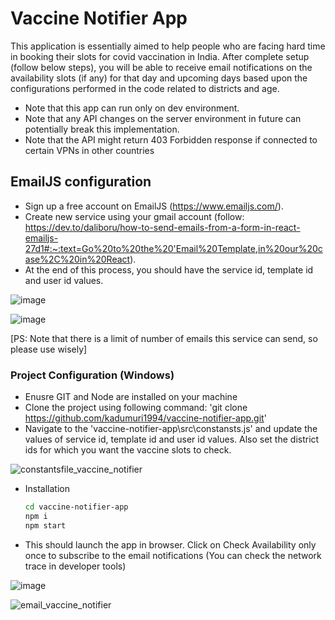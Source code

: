 # Vaccine Notifier App

This application is essentially aimed to help people who are facing hard time in booking their slots for covid vaccination in India. After complete setup (follow below steps), you will be able to receive email notifications on the availability slots (if any) for that day and upcoming days based upon the configurations performed in the code related to districts and age.

- Note that this app can run only on dev environment.
- Note that any API changes on the server environment in future can potentially break this implementation.
- Note that the API might return 403 Forbidden response if connected to certain VPNs in other countries

## EmailJS configuration

- Sign up a free account on EmailJS (https://www.emailjs.com/). 
- Create new service using your gmail account (follow: https://dev.to/daliboru/how-to-send-emails-from-a-form-in-react-emailjs-27d1#:~:text=Go%20to%20the%20'Email%20Template,in%20our%20case%2C%20in%20React). 
- At the end of this process, you should have the service id, template id and user id values.

![image](https://user-images.githubusercontent.com/36915315/117040963-135b9c00-ad28-11eb-9ae2-4ff803c96d99.png)

![image](https://user-images.githubusercontent.com/36915315/117041977-0a1eff00-ad29-11eb-8c67-b2567c5aef6e.png)

[PS: Note that there is a limit of number of emails this service can send, so please use wisely]

### Project Configuration (Windows)
- Enusre GIT and Node are installed on your machine
- Clone the project using following command: 'git clone https://github.com/kadumuri1994/vaccine-notifier-app.git'
- Navigate to the 'vaccine-notifier-app\src\constansts.js' and update the values of service id, template id and user id values. Also set the district ids for which you want the vaccine slots to check.

![constantsfile_vaccine_notifier](https://user-images.githubusercontent.com/36915315/117056967-8837d180-ad3a-11eb-9475-3f615d537f98.png)

- Installation
    ```sh
    cd vaccine-notifier-app
    npm i
    npm start
    ```
- This should launch the app in browser. Click on Check Availability only once to subscribe to the email notifications (You can check the network trace in developer tools)

![image](https://user-images.githubusercontent.com/36915315/117056251-b963d200-ad39-11eb-8dd0-4d756c98e43b.png)

![email_vaccine_notifier](https://user-images.githubusercontent.com/36915315/117056155-9df8c700-ad39-11eb-98a1-328becaea014.png)

